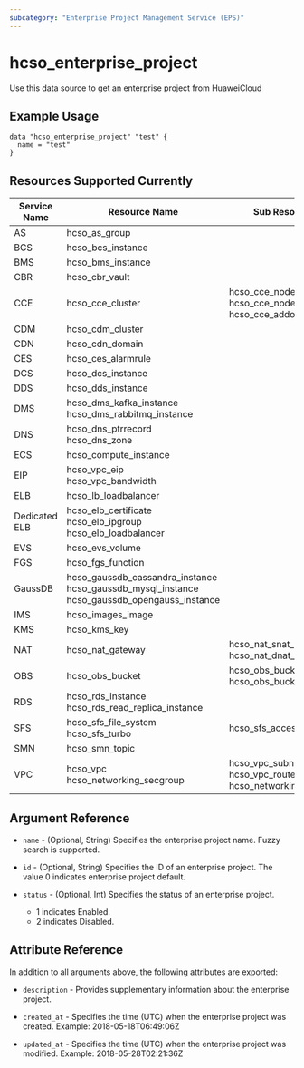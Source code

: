 ```yaml
---
subcategory: "Enterprise Project Management Service (EPS)"
---
```


# hcso_enterprise_project

Use this data source to get an enterprise project from HuaweiCloud

## Example Usage

```hcl
data "hcso_enterprise_project" "test" {
  name = "test"
}
```

## Resources Supported Currently

<!-- markdownlint-disable MD033 -->
Service Name | Resource Name | Sub Resource Name
---- | --- | ---
AS  | hcso_as_group |
BCS | hcso_bcs_instance |
BMS | hcso_bms_instance |
CBR | hcso_cbr_vault |
CCE | hcso_cce_cluster | hcso_cce_node<br>hcso_cce_node_pool<br>hcso_cce_addon
CDM | hcso_cdm_cluster |
CDN | hcso_cdn_domain |
CES | hcso_ces_alarmrule |
DCS | hcso_dcs_instance |
DDS | hcso_dds_instance |
DMS | hcso_dms_kafka_instance<br>hcso_dms_rabbitmq_instance |
DNS | hcso_dns_ptrrecord<br>hcso_dns_zone |
ECS | hcso_compute_instance |
EIP | hcso_vpc_eip<br>hcso_vpc_bandwidth |
ELB | hcso_lb_loadbalancer |
Dedicated ELB | hcso_elb_certificate<br>hcso_elb_ipgroup<br>hcso_elb_loadbalancer |
EVS | hcso_evs_volume |
FGS | hcso_fgs_function |
GaussDB | hcso_gaussdb_cassandra_instance<br>hcso_gaussdb_mysql_instance<br>hcso_gaussdb_opengauss_instance |
IMS | hcso_images_image |
KMS | hcso_kms_key |
NAT | hcso_nat_gateway | hcso_nat_snat_rule<br>hcso_nat_dnat_rule
OBS | hcso_obs_bucket | hcso_obs_bucket_object<br>hcso_obs_bucket_policy
RDS | hcso_rds_instance<br>hcso_rds_read_replica_instance |
SFS | hcso_sfs_file_system<br>hcso_sfs_turbo | hcso_sfs_access_rule
SMN | hcso_smn_topic |
VPC | hcso_vpc<br>hcso_networking_secgroup | hcso_vpc_subnet<br>hcso_vpc_route<br>hcso_networking_secgroup_rule
<!-- markdownlint-enable MD033 -->

## Argument Reference

* `name` - (Optional, String) Specifies the enterprise project name. Fuzzy search is supported.

* `id` - (Optional, String) Specifies the ID of an enterprise project. The value 0 indicates enterprise project default.

* `status` - (Optional, Int) Specifies the status of an enterprise project.
    + 1 indicates Enabled.
    + 2 indicates Disabled.

## Attribute Reference

In addition to all arguments above, the following attributes are exported:

* `description` - Provides supplementary information about the enterprise project.

* `created_at` - Specifies the time (UTC) when the enterprise project was created. Example: 2018-05-18T06:49:06Z

* `updated_at` - Specifies the time (UTC) when the enterprise project was modified. Example: 2018-05-28T02:21:36Z
